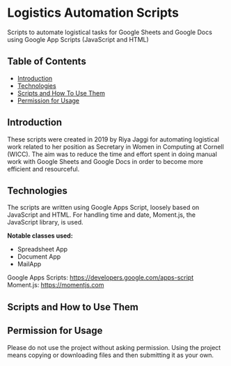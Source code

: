 # Logistics Automation Scripts

Scripts to automate logistical tasks for Google Sheets and Google Docs using Google App Scripts (JavaScript and HTML)


## Table of Contents

* [Introduction](#introduction)
* [Technologies](#technologies)
* [Scripts and How To Use Them](#scripts)
* [Permission for Usage](#usage)


<a name="introduction"></a>
## Introduction

These scripts were created in 2019 by Riya Jaggi for automating logistical work related to her position as Secretary in Women in Computing at Cornell (WICC). The aim was to reduce the time and effort spent in doing manual work with Google Sheets and Google Docs in order to become more efficient and resourceful.


<a name="technologies"></a>
## Technologies

The scripts are written using Google Apps Script, loosely based on JavaScript and HTML. For handling time and date, Moment.js, the JavaScript library, is used.

**Notable classes used:**
- Spreadsheet App
- Document App
- MailApp

Google Apps Scripts: https://developers.google.com/apps-script
Moment.js: https://momentjs.com

<a name= "scripts"></a>
## Scripts and How to Use Them



<a name= "usage"></a>
## Permission for Usage

Please do not use the project without asking permission. Using the project means copying or downloading files and then submitting it as your own.
